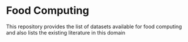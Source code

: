 # Food Computing
This repository provides the list of datasets available for food computing and also lists the existing literature in this domain
